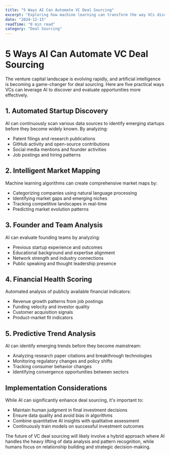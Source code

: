```yaml
---
title: "5 Ways AI Can Automate VC Deal Sourcing"
excerpt: "Exploring how machine learning can transform the way VCs discover and evaluate early-stage opportunities."
date: "2024-12-15"
readTime: "8 min read"
category: "Deal Sourcing"
---
```


# 5 Ways AI Can Automate VC Deal Sourcing

The venture capital landscape is evolving rapidly, and artificial intelligence is becoming a game-changer for deal sourcing. Here are five practical ways VCs can leverage AI to discover and evaluate opportunities more effectively.

## 1. Automated Startup Discovery

AI can continuously scan various data sources to identify emerging startups before they become widely known. By analyzing:

- Patent filings and research publications
- GitHub activity and open-source contributions
- Social media mentions and founder activities
- Job postings and hiring patterns

## 2. Intelligent Market Mapping

Machine learning algorithms can create comprehensive market maps by:

- Categorizing companies using natural language processing
- Identifying market gaps and emerging niches
- Tracking competitive landscapes in real-time
- Predicting market evolution patterns

## 3. Founder and Team Analysis

AI can evaluate founding teams by analyzing:

- Previous startup experience and outcomes
- Educational background and expertise alignment
- Network strength and industry connections
- Public speaking and thought leadership presence

## 4. Financial Health Scoring

Automated analysis of publicly available financial indicators:

- Revenue growth patterns from job postings
- Funding velocity and investor quality
- Customer acquisition signals
- Product-market fit indicators

## 5. Predictive Trend Analysis

AI can identify emerging trends before they become mainstream:

- Analyzing research paper citations and breakthrough technologies
- Monitoring regulatory changes and policy shifts
- Tracking consumer behavior changes
- Identifying convergence opportunities between sectors

## Implementation Considerations

While AI can significantly enhance deal sourcing, it's important to:

- Maintain human judgment in final investment decisions
- Ensure data quality and avoid bias in algorithms
- Combine quantitative AI insights with qualitative assessment
- Continuously train models on successful investment outcomes

The future of VC deal sourcing will likely involve a hybrid approach where AI handles the heavy lifting of data analysis and pattern recognition, while humans focus on relationship building and strategic decision-making.
